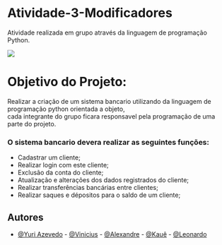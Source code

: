 # Atividade-3-Modificadores
Atividade realizada em grupo através da linguagem de programação Python.

<img loading="lazy" src="http://img.shields.io/static/v1?label=STATUS&message=%20FINALIZADO&color=GREEN&style=for-the-badge"/>


# Objetivo do Projeto:

<p>Realizar a criação de um sistema bancario utilizando da linguagem de programação python orientada a objeto,<br>cada integrante do grupo ficara responsavel pela programação de uma parte do projeto.</p>


<h3>O sistema bancario devera realizar as seguintes funções:</h3>

* Cadastrar um cliente;
* Realizar login com este cliente;
* Exclusão da conta do cliente;
* Atualização e alterações dos dados registrados do cliente;
* Realizar transferências bancárias entre clientes;
* Realizar saques e dépositos para o saldo de um cliente;

## Autores

- [@Yuri Azevedo](https://github.com/Projectyuuri07) - [@Vinicius](https://github.com/s4muraii) - [@Alexandre](https://github.com/alemes7) - [@Kauê](https://github.com/kauex55) - [@Leonardo](https://github.com/leonardo25) 